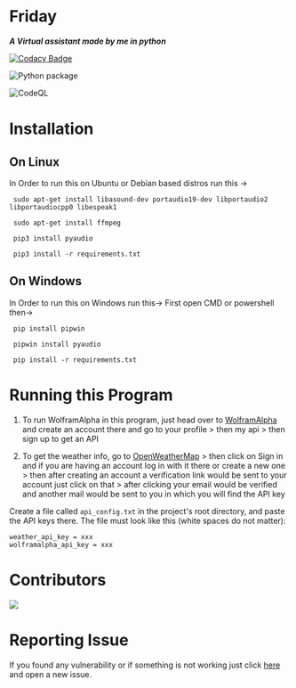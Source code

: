 # **Friday**
**_A Virtual assistant made by me in python_**

[![Codacy Badge](https://api.codacy.com/project/badge/Grade/0c6126d536c945948453e260220927d6)](https://app.codacy.com/gh/Krrishdhaneja/Friday?utm_source=github.com&utm_medium=referral&utm_content=Krrishdhaneja/Friday&utm_campaign=Badge_Grade)
<!-- [![Build Status](https://travis-ci.com/Krrishdhaneja/Friday.svg?branch=master)](https://travis-ci.com/Krrishdhaneja/Friday) -->
<!-- [![Build Status](https://dev.azure.com/krrish21march/krrish21march/_apis/build/status/Krrishdhaneja.Friday%20(1)?branchName=master)](https://dev.azure.com/krrish21march/krrish21march/_build/latest?definitionId=3&branchName=master) -->
![Python package](https://github.com/Krrishdhaneja/Friday/workflows/Python%20package/badge.svg)

![CodeQL](https://github.com/Krrishdhaneja/Friday/workflows/CodeQL/badge.svg)

# **Installation**

## **On Linux**
In Order to run this on Ubuntu or Debian based distros run this ->

     sudo apt-get install libasound-dev portaudio19-dev libportaudio2 libportaudiocpp0 libespeak1
   
     sudo apt-get install ffmpeg 
   
     pip3 install pyaudio
   
     pip3 install -r requirements.txt
   

## **On Windows**
In Order to run this on Windows run this->
First open CMD or powershell then->
     
     pip install pipwin

     pipwin install pyaudio

     pip install -r requirements.txt


# **Running this Program**
 1. To run WolframAlpha in this program, just head over to [WolframAlpha](https://wolframalpha.com) and create an account there and go to your profile > then my api > then sign up to get an API

 2. To get the weather info, go to [OpenWeatherMap](https://openweathermap.org) > then click on Sign in and if you are having an account log in with it there or create a new one > then after creating an account a verification link would be sent to your account just click on that > after clicking your email would be verified and another mail would be sent to you in which you will find the API key
 
Create a file called `api_config.txt` in the project's root directory, and paste the API keys there. 
The file must look like this (white spaces do not matter):
```
weather_api_key = xxx
wolframalpha_api_key = xxx
```
# **Contributors** 
<a href="https://github.com/Krrishdhaneja/Friday/graphs/contributors">
  <img src="https://contrib.rocks/image?repo=Krrishdhaneja/Friday" />
</a>

# **Reporting Issue**
 If you found any vulnerability or if something is not working just click [here](https://github.com/Krrishdhaneja/Friday/issues) and open a new issue.
